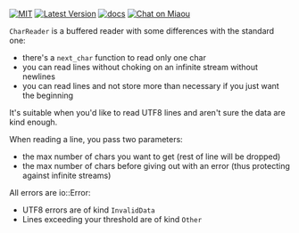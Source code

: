[![MIT][s2]][l2] [![Latest Version][s1]][l1] [![docs][s3]][l3] [![Chat on Miaou][s4]][l4]

[s1]: https://img.shields.io/crates/v/char_reader.svg
[l1]: https://crates.io/crates/char_reader

[s2]: https://img.shields.io/badge/license-MIT-blue.svg
[l2]: LICENSE

[s3]: https://docs.rs/char_reader/badge.svg
[l3]: https://docs.rs/char_reader/

[s4]: https://miaou.dystroy.org/static/shields/room.svg
[l4]: https://miaou.dystroy.org/3


`CharReader` is a buffered reader with some differences with the standard one:

* there's a `next_char` function to read only one char
* you can read lines without choking on an infinite stream without newlines
* you can read lines and not store more than necessary if you just want the beginning

It's suitable when you'd like to read UTF8 lines and aren't sure the data are kind enough.

When reading a line, you pass two parameters:

* the max number of chars you want to get (rest of line will be dropped)
* the max number of chars before giving out with an error (thus protecting against infinite streams)

All errors are io::Error:

* UTF8 errors are of kind `InvalidData`
* Lines exceeding your threshold are of kind `Other`
